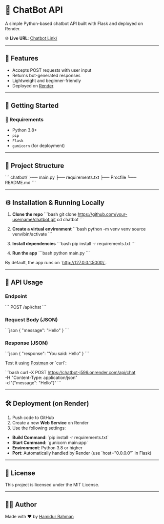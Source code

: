 # 🤖 ChatBot API

A simple Python-based chatbot API built with Flask and deployed on Render.

🌐 **Live URL**: [Chatbot Link/](https://chatbot-3-ideb.onrender.com)

---

## 📝 Features

- Accepts POST requests with user input
- Returns bot-generated responses
- Lightweight and beginner-friendly
- Deployed on [Render](https://render.com)

---

## 🚀 Getting Started

### 🔧 Requirements

- Python 3.8+
- `pip`
- `Flask`
- `gunicorn` (for deployment)

---

## 📁 Project Structure

\`\`\`
chatbot/
├── main.py
├── requirements.txt
├── Procfile
└── README.md
\`\`\`

---

## ⚙️ Installation & Running Locally

1. **Clone the repo**
\`\`\`bash
git clone https://github.com/your-username/chatbot.git
cd chatbot
\`\`\`

2. **Create a virtual environment**
\`\`\`bash
python -m venv venv
source venv/bin/activate
\`\`\`

3. **Install dependencies**
\`\`\`bash
pip install -r requirements.txt
\`\`\`

4. **Run the app**
\`\`\`bash
python main.py
\`\`\`

By default, the app runs on \`http://127.0.0.1:5000\`.

---

## 📡 API Usage

### Endpoint
\`\`\`
POST /api/chat
\`\`\`

### Request Body (JSON)
\`\`\`json
{
  "message": "Hello"
}
\`\`\`

### Response (JSON)
\`\`\`json
{
  "response": "You said: Hello"
}
\`\`\`

Test it using [Postman](https://www.postman.com/) or \`curl\`:

\`\`\`bash
curl -X POST https://chatbot-j596.onrender.com/api/chat \
  -H "Content-Type: application/json" \
  -d '{"message": "Hello"}'
\`\`\`

---

## 🛠 Deployment (on Render)

1. Push code to GitHub
2. Create a new **Web Service** on Render
3. Use the following settings:

- **Build Command**: \`pip install -r requirements.txt\`
- **Start Command**: \`gunicorn main:app\`
- **Environment**: Python 3.8 or higher
- **Port**: Automatically handled by Render (use \`host="0.0.0.0"\` in Flask)

---

## 📃 License

This project is licensed under the MIT License.

---

## 🙋‍♂️ Author

Made with ❤️ by [Hamidur Rahman](https://github.com/hamidur0x)
